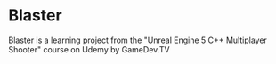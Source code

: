# Blaster

Blaster is a learning project from the "Unreal Engine 5 C++ Multiplayer Shooter" course on Udemy by GameDev.TV
